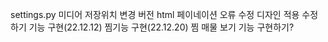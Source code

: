 settings.py 미디어 저장위치 변경 버전
html 페이네이션 오류 수정
디자인 적용
수정하기 기능 구현(22.12.12)
찜기능 구현(22.12.20)
찜 매물 보기 기능 구현하기?